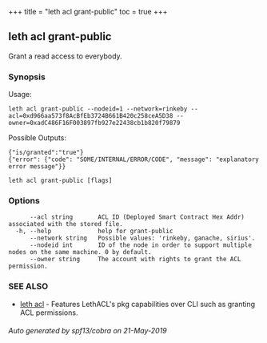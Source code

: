 +++
title = "leth acl grant-public"
toc = true
+++
## leth acl grant-public

Grant a read access to everybody.

### Synopsis


Usage:

	leth acl grant-public --nodeid=1 --network=rinkeby --acl=0xd966aa573f8AcBfEb3724B661B420c258ceA5D38 --owner=0xadC486F16F003897fb927e22438cb1b820f79879

Possible Outputs:

	{"is/granted":"true"}
	{"error": {"code": "SOME/INTERNAL/ERROR/CODE", "message": "explanatory error message"}}


```
leth acl grant-public [flags]
```

### Options

```
      --acl string       ACL ID (Deployed Smart Contract Hex Addr) associated with the stored file.
  -h, --help             help for grant-public
      --network string   Possible values: 'rinkeby, ganache, sirius'.
      --nodeid int       ID of the node in order to support multiple nodes on the same machine. 0 by default.
      --owner string     The account with rights to grant the ACL permission.
```

### SEE ALSO

* [leth acl](/cli-docs/leth/acl/)	 - Features LethACL's pkg capabilities over CLI such as granting ACL permissions.

###### Auto generated by spf13/cobra on 21-May-2019
